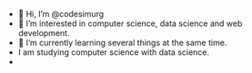 - 👋 Hi, I’m @codesimurg
- 👀 I’m interested in computer science, data science and web development.
- 🌱 I’m currently learning several things at the same time.
-  I am studying computer science with data science.
-

<!---
codesimurg/codesimurg is a ✨ special ✨ repository because its `README.md` (this file) appears on your GitHub profile.
You can click the Preview link to take a look at your changes.
--->
